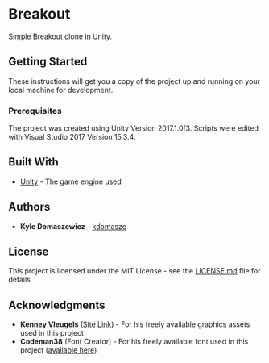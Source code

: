 # Breakout
Simple Breakout clone in Unity.

## Getting Started

These instructions will get you a copy of the project up and running on your local machine for development.

### Prerequisites

The project was created using Unity Version 2017.1.0f3. Scripts were edited with Visual Studio 2017 Version 15.3.4.

## Built With

* [Unity](https://unity3d.com/get-unity/download/archive) - The game engine used

## Authors

* **Kyle Domaszewicz** - [kdomasze](https://github.com/kdomasze)

## License

This project is licensed under the MIT License - see the [LICENSE.md](LICENSE.md) file for details

## Acknowledgments

* **Kenney Vleugels** ([Site Link](https://kenney.nl/)) - For his freely available graphics assets used in this project
* **Codeman38** (Font Creator) - For his freely available font used in this project ([available here](http://www.dafont.com/press-start.font))
